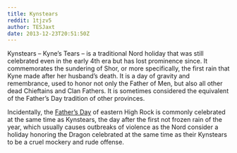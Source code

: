 ```yaml
---
title: Kynstears
reddit: 1tjzv5
author: TESJaxt
date: 2013-12-23T20:51:50Z
---
```


Kynstears – Kyne’s Tears – is a traditional Nord holiday that was still
celebrated even in the early 4th era but has lost prominence since. It
commemorates the sundering of Shor, or more specifically, the first rain that
Kyne made after her husband’s death. It is a day of gravity and remembrance,
used to honor not only the Father of Men, but also all other dead Chieftains and
Clan Fathers. It is sometimes considered the equivalent of the Father’s Day
tradition of other provinces.

Incidentally, the [Father’s Day][0] of eastern High Rock is commonly celebrated
at the same time as Kynstears, the day after the first not frozen rain of the
year, which usually causes outbreaks of violence as the Nord consider a holiday
honoring the Dragon celebrated at the same time as their Kynstears to be a cruel
mockery and rude offense.

[0]: ./1tjs5u
